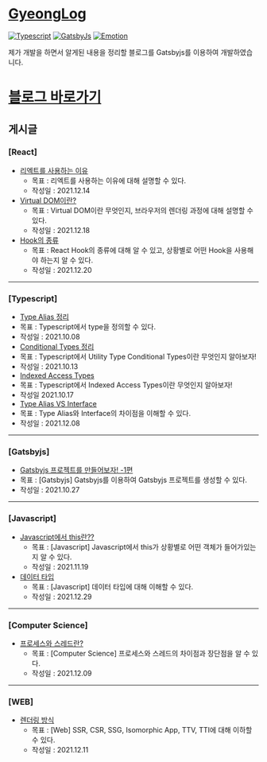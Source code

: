 # [GyeongLog](https://ogt-blog.netlify.app/list/)

[![Typescript](https://img.shields.io/badge/Typescript-v4.1-blue.svg)](https://www.typescriptlang.org/)
[![GatsbyJs](https://img.shields.io/badge/GatsbyJs-v3.14-purple.svg)](https://www.gatsbyjs.com/)
[![Emotion](https://img.shields.io/badge/Emotion-v3.14-pink.svg)](https://emotion.sh/docs/introduction)

제가 개발을 하면서 알게된 내용을 정리할 블로그를 Gatsbyjs를 이용하여 개발하였습니다.

# [블로그 바로가기](https://ogt-blog.netlify.app/?category=ALL&page=1)

## 게시글

### [React]

- [ 리엑트를 사용하는 이유](https://ogt-blog.netlify.app/React/1)
  - 목표 : 리엑트를 사용하는 이유에 대해 설명할 수 있다.
  - 작성일 : 2021.12.14
- [Virtual DOM이란?](https://ogt-blog.netlify.app/React/2)
  - 목표 : Virtual DOM이란 무엇인지, 브라우저의 렌더링 과정에 대해 설명할 수 있다.
  - 작성일 : 2021.12.18
- [Hook의 종류](https://ogt-blog.netlify.app/React/3)
  - 목표 : React Hook의 종류에 대해 알 수 있고, 상황별로 어떤 Hook을 사용해야 하는지 알 수 있다.
  - 작성일 : 2021.12.20

---

### [Typescript]

- [Type Alias 정리](https://ogt-blog.netlify.app/Typescript/1)
- 목표 : Typescript에서 type을 정의할 수 있다.
- 작성일 : 2021.10.08
- [Conditional Types 정리](https://ogt-blog.netlify.app/Typescript/2)
- 목표 : Typescript에서 Utility Type Conditional Types이란 무엇인지 알아보자!
- 작성일 : 2021.10.13
- [Indexed Access Types](https://ogt-blog.netlify.app/Typescript/3)
- 목표 : Typescript에서 Indexed Access Types이란 무엇인지 알아보자!
- 작성일 2021.10.17
- [Type Alias VS Interface](https://ogt-blog.netlify.app/Typescript/4)
- 목표 : Type Alias와 Interface의 차이점을 이해할 수 있다.
- 작성일 : 2021.12.08

---

### [Gatsbyjs]

- [Gatsbyjs 프로젝트를 만들어보자! -1편](https://ogt-blog.netlify.app/Gatsbyjs/1)
- 목표 : [Gatsbyjs] Gatsbyjs를 이용하여 Gatsbyjs 프로젝트를 생성할 수 있다.
- 작성일 : 2021.10.27

---

### [Javascript]

- [Javascript에서 this란??](https://ogt-blog.netlify.app/Javascript/1)
  - 목표 : [Javascript] Javascript에서 this가 상황별로 어떤 객체가 들어가있는지 알 수 있다.
  - 작성일 : 2021.11.19
- [데이터 타입](https://ogt-blog.netlify.app/Javascript/3)
  - 목표 : [Javascript] 데이터 타입에 대해 이해할 수 있다.
  - 작성일 : 2021.12.29

---

### [Computer Science]

- [프로세스와 스레드란?](https://ogt-blog.netlify.app/Computer%20Science/2)
  - 목표 : [Computer Science] 프로세스와 스레드의 차이점과 장단점을 알 수 있다.
  - 작성일 : 2021.12.09

---

### [WEB]

- [렌더링 방식](https://ogt-blog.netlify.app/Web/1)
  - 목표 : [Web] SSR, CSR, SSG, Isomorphic App, TTV, TTI에 대해 이하할 수 있다.
  - 작성일 : 2021.12.11
